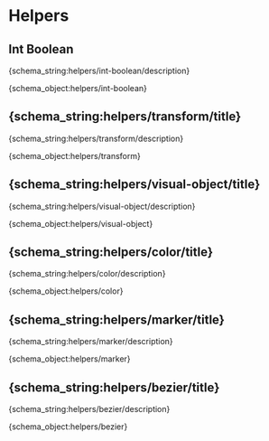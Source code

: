 # Helpers

## Int Boolean

{schema_string:helpers/int-boolean/description}

{schema_object:helpers/int-boolean}


## {schema_string:helpers/transform/title}

{schema_string:helpers/transform/description}

{schema_object:helpers/transform}


## {schema_string:helpers/visual-object/title}

{schema_string:helpers/visual-object/description}

{schema_object:helpers/visual-object}


## {schema_string:helpers/color/title}

{schema_string:helpers/color/description}

{schema_object:helpers/color}


## {schema_string:helpers/marker/title}

{schema_string:helpers/marker/description}

{schema_object:helpers/marker}


## {schema_string:helpers/bezier/title}

{schema_string:helpers/bezier/description}

{schema_object:helpers/bezier}


